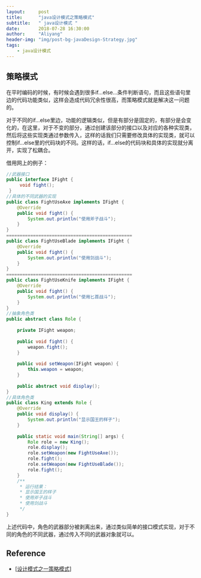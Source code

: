 ```yaml
---
layout:     post
title:      "java设计模式之策略模式"
subtitle:   " java设计模式 "
date:       2018-07-28 16:30:00
author:     "Aliyang"
header-img: "img/post-bg-javaDesign-Strategy.jpg"
tags:
    - java设计模式
---
```


## 策略模式

在平时编码的时候，有时候会遇到很多if...else...条件判断语句，而且这些语句里边的代码功能类似，这样会造成代码冗余性很高，而策略模式就是解决这一问题的。

对于不同的if...else里边，功能的逻辑类似，但是有部分是固定的，有部分是会变化的，在这里，对于不变的部分，通过创建该部分的接口以及对应的各种实现类，然后将这些实现类通过参数传入，这样的话我们只需要修改具体的实现类，就可以控制if...else里的代码块的不同。这样的话，if...else的代码块和具体的实现就分离开，实现了松耦合。

借用网上的例子：

``` java
//武器接口
public interface IFight {
     void fight();
 }
//具体的不同武器的实现
public class FightUseAxe implements IFight {
    @Override
    public void fight() {
        System.out.println("使用斧子战斗");
    }
}
===============================================
public class FightUseBlade implements IFight {
    @Override
    public void fight() {
        System.out.println("使用剑战斗");
    }
}
===============================================
public class FightUseKnife implements IFight {
    @Override
    public void fight() {
        System.out.println("使用匕首战斗");
    }
}
//抽象角色类
public abstract class Role {
    
    private IFight weapon;
    
    public void fight() {
        weapon.fight();
    }
    
    public void setWeapon(IFight weapon) {
        this.weapon = weapon;
    }
    
    public abstract void display();
}
//具体角色类
public class King extends Role {
    @Override
    public void display() {
        System.out.println("显示国王的样子");
    }
    
    public static void main(String[] args) {
        Role role = new King();
        role.display();
        role.setWeapon(new FightUseAxe());
        role.fight();
        role.setWeapon(new FightUseBlade());
        role.fight();
    }
    /**
     * 运行结果：
     * 显示国王的样子
     * 使用斧子战斗
     * 使用剑战斗
     */
}
```

上述代码中，角色的武器部分被剥离出来，通过类似简单的接口模式实现，对于不同的角色的不同武器，通过传入不同的武器对象就可以。

## Reference

* [[设计模式之一策略模式](https://www.cnblogs.com/dotgua/p/strategy-pattern.html)]
